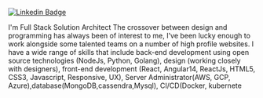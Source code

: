 
[![Linkedin Badge](https://img.shields.io/badge/-Rishikesh-blue?style=flat-square&logo=Linkedin&logoColor=white&link=https://https://www.linkedin.com/in/rishikesh-reddy-141075219/)](https://www.linkedin.com/in/rishikesh-reddy-141075219/)

I'm
Full Stack Solution Architect
The crossover between design and programming has always been of interest to me, I've been lucky enough to work alongside some talented teams on a number of high profile websites. I have a wide range of skills that include back-end development using open source technologies (NodeJs, Python, Golang), design (working closely with designers), front-end development (React, Angular14, ReactJs, HTML5, CSS3, Javascript, Responsive, UX), Server Administrator(AWS, GCP, Azure),database(MongoDB,cassendra,Mysql), CI/CD(Docker, kubernete


